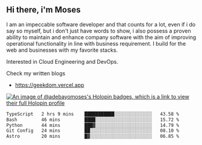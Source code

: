 ## Hi there, i'm Moses

I am an impeccable software developer and that counts for a lot, even if i do say so myself, but i don't just have words to show, i also possess a proven ability to maintain and enhance company software with the aim of improving operational functionality in line with business requirement. I build for the web and businesses with my favorite stacks.

Interested in Cloud Engineering and DevOps.

Check my written blogs
- https://geekdom.vercel.app

[![An image of @adebayomoses's Holopin badges, which is a link to view their full Holopin profile](https://holopin.me/adebayomoses)](https://holopin.io/@adebayomoses)

<!--START_SECTION:waka-->

```txt
TypeScript   2 hrs 9 mins    ███████████░░░░░░░░░░░░░░   43.58 %
Bash         46 mins         ████░░░░░░░░░░░░░░░░░░░░░   15.72 %
Python       44 mins         ███▓░░░░░░░░░░░░░░░░░░░░░   14.79 %
Git Config   24 mins         ██░░░░░░░░░░░░░░░░░░░░░░░   08.10 %
Astro        20 mins         █▓░░░░░░░░░░░░░░░░░░░░░░░   06.85 %
```

<!--END_SECTION:waka-->
